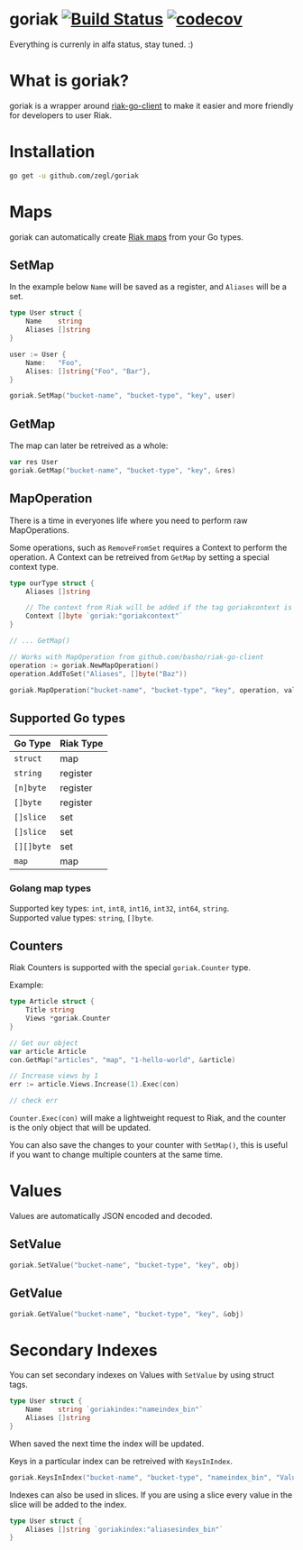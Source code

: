 # goriak [![Build Status](https://circleci.com/gh/zegl/goriak.svg?style=svg)](https://circleci.com/gh/zegl/goriak) [![codecov](https://codecov.io/gh/zegl/goriak/branch/master/graph/badge.svg)](https://codecov.io/gh/zegl/goriak)


Everything is currenly in alfa status, stay tuned. :)

# What is goriak?

goriak is a wrapper around [riak-go-client](https://github.com/basho/riak-go-client) to make it easier and more friendly for developers to user Riak.

# Installation

```bash
go get -u github.com/zegl/goriak
```

# Maps

goriak can automatically create [Riak maps](http://docs.basho.com/riak/kv/2.1.4/developing/data-types/) from your Go types.

## SetMap

In the example below `Name` will be saved as a register, and `Aliases` will be a set.

```go
type User struct {
    Name    string
    Aliases []string
}

user := User {
    Name:   "Foo",
    Alises: []string{"Foo", "Bar"},
}

goriak.SetMap("bucket-name", "bucket-type", "key", user)
```

## GetMap

The map can later be retreived as a whole:

```go
var res User
goriak.GetMap("bucket-name", "bucket-type", "key", &res)
```

## MapOperation

There is a time in everyones life where you need to perform raw MapOperations.

Some operations, such as `RemoveFromSet` requires a Context to perform the operation.
A Context can be retreived from `GetMap` by setting a special context type.


```go
type ourType struct {
    Aliases []string

    // The context from Riak will be added if the tag goriakcontext is provided
    Context []byte `goriak:"goriakcontext"`
}

// ... GetMap()

// Works with MapOperation from github.com/basho/riak-go-client
operation := goriak.NewMapOperation()
operation.AddToSet("Aliases", []byte("Baz"))

goriak.MapOperation("bucket-name", "bucket-type", "key", operation, val.Context)
```

## Supported Go types


|  Go Type   | Riak Type |
|------------|-----------|
| `struct`   | map       |
| `string`   | register  |
| `[n]byte`  | register  |
| `[]byte`   | register  |
| `[]slice`  | set       |
| `[]slice`  | set       |
| `[][]byte` | set       |
| `map`      | map       |


### Golang map types

Supported key types: `int`, `int8`, `int16`, `int32`, `int64`, `string`.  
Supported value types: `string`, `[]byte`.

## Counters

Riak Counters is supported with the special `goriak.Counter` type.

Example:

```go
type Article struct {
    Title string
    Views *goriak.Counter
}

// Get our object
var article Article
con.GetMap("articles", "map", "1-hello-world", &article)

// Increase views by 1
err := article.Views.Increase(1).Exec(con)

// check err
```

`Counter.Exec(con)` will make a lightweight request to Riak, and the counter is the only object that will be updated.

You can also save the changes to your counter with `SetMap()`, this is useful if you want to change multiple counters at the same time.

# Values

Values are automatically JSON encoded and decoded.

## SetValue

```go
goriak.SetValue("bucket-name", "bucket-type", "key", obj)
```

## GetValue

```go
goriak.GetValue("bucket-name", "bucket-type", "key", &obj)
```

# Secondary Indexes

You can set secondary indexes on Values with `SetValue` by using struct tags.

```go
type User struct {
    Name    string `goriakindex:"nameindex_bin"`
    Aliases []string
}
```

When saved the next time the index will be updated.

Keys in a particular index can be retreived with `KeysInIndex`.

```go
goriak.KeysInIndex("bucket-name", "bucket-type", "nameindex_bin", "Value")
```

Indexes can also be used in slices. If you are using a slice every value in the slice will be added to the index.

```go
type User struct {
    Aliases []string `goriakindex:"aliasesindex_bin"`
}
```
